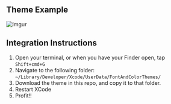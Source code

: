 ## Theme Example

![Imgur](http://i.imgur.com/acfKTlt.png)

## Integration Instructions

1) Open your terminal, or when you have your Finder open, tap `Shift+cmd+G`  
2) Navigate to the following folder: `~/Library/Developer/Xcode/UserData/FontAndColorThemes/
`  
3) Download the theme in this repo, and copy it to that folder.  
4) Restart XCode  
5) Profit!!  
